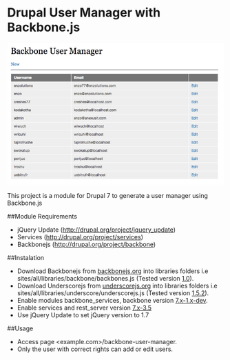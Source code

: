 Drupal User Manager with Backbone.js
============================

[![usermanager list](https://github.com/enzolutions/drupal-backbone-user-manager/raw/master/img/user_manager.png)](#features)

This project is a module for Drupal 7 to generate a user manager using Backbone.js

##Module Requirements
- jQuery Update (<a href="http://drupal.org/project/jquery_update">http://drupal.org/project/jquery_update</a>)
- Services (<a href="http://drupal.org/project/services">http://drupal.org/project/services</a>)
- Backbonejs (<a href="http://drupal.org/project/backbone">http://drupal.org/project/backbone</a>)

##Instalation

- Download Backbonejs from <a href="http://backbonejs.org">backbonejs.org</a> into libraries folders i.e sites/all/libraries/backbone/backbones.js (Tested version <a href="https://github.com/jashkenas/backbone/releases/tag/1.0.0">1.0</a>).
- Download Underscorejs from <a href="http://underscorejs.org">underscorejs.org</a> into libraries folders i.e sites/all/libraries/underscore/underscorejs.js (Tested version <a href="https://github.com/jashkenas/underscore/releases/tag/1.5.2">1.5.2</a>).
- Enable modules backbone_services, backbone version <a href="https://drupal.org/project/backbone">7.x-1.x-dev</a>.
- Enable services and rest_server version <a href="https://drupal.org/project/services">7.x-3.5</a>
- Use jQuery Update to set jQuery version to 1.7

##Usage

- Access page <example.com>/backbone-user-manager.
- Only the user with correct rights can add or edit users.

